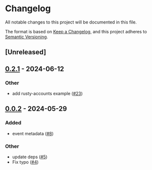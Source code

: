 # Changelog
All notable changes to this project will be documented in this file.

The format is based on [Keep a Changelog](https://keepachangelog.com/en/1.0.0/),
and this project adheres to [Semantic Versioning](https://semver.org/spec/v2.0.0.html).

## [Unreleased]

## [0.2.1](https://github.com/hseeberger/evented/compare/evented-v0.2.0...evented-v0.2.1) - 2024-06-12

### Other
- add rusty-accounts example ([#23](https://github.com/hseeberger/evented/pull/23))

## [0.0.2](https://github.com/hseeberger/evented/compare/v0.0.1...v0.0.2) - 2024-05-29

### Added
- event metadata ([#8](https://github.com/hseeberger/evented/pull/8))

### Other
- update deps ([#5](https://github.com/hseeberger/evented/pull/5))
- Fix typo ([#4](https://github.com/hseeberger/evented/pull/4))
